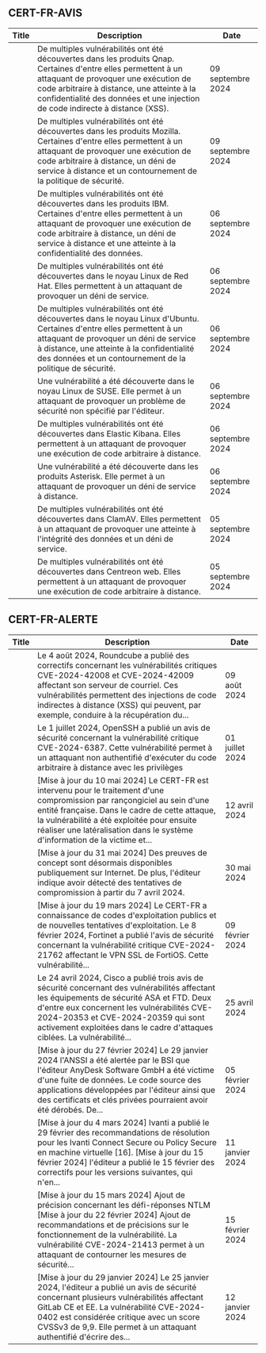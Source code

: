 
## CERT-FR-AVIS
|Title|Description|Date|
|---|---|---|
| [](https://www.cert.ssi.gouv.fr/avis/CERTFR-2024-AVI-0752/) | De multiples vulnérabilités ont été découvertes dans les produits Qnap. Certaines d'entre elles permettent à un attaquant de provoquer une exécution de code arbitraire à distance, une atteinte à la confidentialité des données et une injection de code indirecte à distance (XSS). | 09 septembre 2024 |
| [](https://www.cert.ssi.gouv.fr/avis/CERTFR-2024-AVI-0751/) | De multiples vulnérabilités ont été découvertes dans les produits Mozilla. Certaines d'entre elles permettent à un attaquant de provoquer une exécution de code arbitraire à distance, un déni de service à distance et un contournement de la politique de sécurité. | 09 septembre 2024 |
| [](https://www.cert.ssi.gouv.fr/avis/CERTFR-2024-AVI-0750/) | De multiples vulnérabilités ont été découvertes dans les produits IBM. Certaines d'entre elles permettent à un attaquant de provoquer une exécution de code arbitraire à distance, un déni de service à distance et une atteinte à la confidentialité des données. | 06 septembre 2024 |
| [](https://www.cert.ssi.gouv.fr/avis/CERTFR-2024-AVI-0749/) | De multiples vulnérabilités ont été découvertes dans le noyau Linux de Red Hat. Elles permettent à un attaquant de provoquer un déni de service. | 06 septembre 2024 |
| [](https://www.cert.ssi.gouv.fr/avis/CERTFR-2024-AVI-0748/) | De multiples vulnérabilités ont été découvertes dans le noyau Linux d'Ubuntu. Certaines d'entre elles permettent à un attaquant de provoquer un déni de service à distance, une atteinte à la confidentialité des données et un contournement de la politique de sécurité. | 06 septembre 2024 |
| [](https://www.cert.ssi.gouv.fr/avis/CERTFR-2024-AVI-0747/) | Une vulnérabilité a été découverte dans le noyau Linux de SUSE. Elle permet à un attaquant de provoquer un problème de sécurité non spécifié par l'éditeur. | 06 septembre 2024 |
| [](https://www.cert.ssi.gouv.fr/avis/CERTFR-2024-AVI-0746/) | De multiples vulnérabilités ont été découvertes dans Elastic Kibana. Elles permettent à un attaquant de provoquer une exécution de code arbitraire à distance. | 06 septembre 2024 |
| [](https://www.cert.ssi.gouv.fr/avis/CERTFR-2024-AVI-0745/) | Une vulnérabilité a été découverte dans les produits Asterisk. Elle permet à un attaquant de provoquer un déni de service à distance. | 06 septembre 2024 |
| [](https://www.cert.ssi.gouv.fr/avis/CERTFR-2024-AVI-0744/) | De multiples vulnérabilités ont été découvertes dans ClamAV. Elles permettent à un attaquant de provoquer une atteinte à l'intégrité des données et un déni de service. | 05 septembre 2024 |
| [](https://www.cert.ssi.gouv.fr/avis/CERTFR-2024-AVI-0743/) | De multiples vulnérabilités ont été découvertes dans Centreon web. Elles permettent à un attaquant de provoquer une exécution de code arbitraire à distance. | 05 septembre 2024 |
## CERT-FR-ALERTE
|Title|Description|Date|
|---|---|---|
| [](https://www.cert.ssi.gouv.fr/alerte/CERTFR-2024-ALE-010/) | Le 4 août 2024, Roundcube a publié des correctifs concernant les vulnérabilités critiques CVE-2024-42008 et CVE-2024-42009 affectant son serveur de courriel. Ces vulnérabilités permettent des injections de code indirectes à distance (XSS) qui peuvent, par exemple, conduire à la récupération du... | 09 août 2024 |
| [](https://www.cert.ssi.gouv.fr/alerte/CERTFR-2024-ALE-009/) | Le 1 juillet 2024, OpenSSH a publié un avis de sécurité concernant la vulnérabilité critique CVE-2024-6387. Cette vulnérabilité permet à un attaquant non authentifié d'exécuter du code arbitraire à distance avec les privilèges  | 01 juillet 2024 |
| [](https://www.cert.ssi.gouv.fr/alerte/CERTFR-2024-ALE-006/) | [Mise à jour du 10 mai 2024] Le CERT-FR est intervenu pour le traitement d'une compromission par rançongiciel au sein d'une entité française. Dans le cadre de cette attaque, la vulnérabilité a été exploitée pour ensuite réaliser une latéralisation dans le système d'information de la victime et... | 12 avril 2024 |
| [](https://www.cert.ssi.gouv.fr/alerte/CERTFR-2024-ALE-008/) | [Mise à jour du 31 mai 2024] Des preuves de concept sont désormais disponibles publiquement sur Internet. De plus, l'éditeur indique avoir détecté des tentatives de compromission à partir du 7 avril 2024.  | 30 mai 2024 |
| [](https://www.cert.ssi.gouv.fr/alerte/CERTFR-2024-ALE-004/) | [Mise à jour du 19 mars 2024] Le CERT-FR a connaissance de codes d'exploitation publics et de nouvelles tentatives d'exploitation. Le 8 février 2024, Fortinet a publié l'avis de sécurité concernant la vulnérabilité critique CVE-2024-21762 affectant le VPN SSL de FortiOS. Cette vulnérabilité... | 09 février 2024 |
| [](https://www.cert.ssi.gouv.fr/alerte/CERTFR-2024-ALE-007/) | Le 24 avril 2024, Cisco a publié trois avis de sécurité concernant des vulnérabilités affectant les équipements de sécurité ASA et FTD. Deux d'entre eux concernent les vulnérabilités CVE-2024-20353 et CVE-2024-20359 qui sont activement exploitées dans le cadre d'attaques ciblées. La vulnérabilité... | 25 avril 2024 |
| [](https://www.cert.ssi.gouv.fr/alerte/CERTFR-2024-ALE-003/) | [Mise à jour du 27 février 2024] Le 29 janvier 2024 l'ANSSI a été alertée par le BSI que l'éditeur AnyDesk Software GmbH a été victime d'une fuite de données. Le code source des applications développées par l'éditeur ainsi que des certificats et clés privées pourraient avoir été dérobés. De... | 05 février 2024 |
| [](https://www.cert.ssi.gouv.fr/alerte/CERTFR-2024-ALE-001/) | [Mise à jour du 4 mars 2024] Ivanti a publié le 29 février des recommandations de résolution pour les Ivanti Connect Secure ou Policy Secure en machine virtuelle [16]. [Mise à jour du 15 février 2024] l'éditeur a publié le 15 février des correctifs pour les versions suivantes, qui n'en... | 11 janvier 2024 |
| [](https://www.cert.ssi.gouv.fr/alerte/CERTFR-2024-ALE-005/) | [Mise à jour du 15 mars 2024] Ajout de précision concernant les défi-réponses NTLM [Mise à jour du 22 février 2024] Ajout de recommandations et de précisions sur le fonctionnement de la vulnérabilité. La vulnérabilité CVE-2024-21413 permet à un attaquant de contourner les mesures de sécurité... | 15 février 2024 |
| [](https://www.cert.ssi.gouv.fr/alerte/CERTFR-2024-ALE-002/) | [Mise à jour du 29 janvier 2024] Le 25 janvier 2024, l'éditeur a publié un avis de sécurité concernant plusieurs vulnérabilités affectant GitLab CE et EE. La vulnérabilité CVE-2024-0402 est considérée critique avec un score CVSSv3 de 9,9. Elle permet à un attaquant authentifié d'écrire des... | 12 janvier 2024 |
